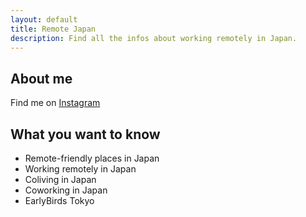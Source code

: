 ```yaml
---
layout: default
title: Remote Japan
description: Find all the infos about working remotely in Japan. 
---
```


## About me

Find me on <a href="https://www.instagram.com/margauxbarbier/" target="_blank">Instagram</a>

## What you want to know ##

* Remote-friendly places in Japan 
* Working remotely in Japan 
* Coliving in Japan 
* Coworking in Japan 
* EarlyBirds Tokyo 
